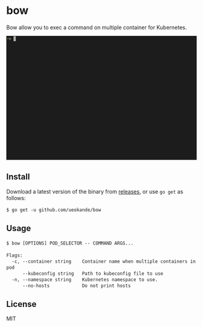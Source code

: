 # bow

Bow allow you to exec a command on multiple container for Kubernetes.

![Screenshot](screenshot.gif)

## Install

Download a latest version of the binary from [releases][], or use `go get` as follows:

```console
$ go get -u github.com/ueokande/bow
```

## Usage

```console
$ bow [OPTIONS] POD_SELECTOR -- COMMAND ARGS...

Flags:
  -c, --container string    Container name when multiple containers in pod
      --kubeconfig string   Path to kubeconfig file to use
  -n, --namespace string    Kubernetes namespace to use.
      --no-hosts            Do not print hosts
```

## License

MIT

[releases]: https://github.com/ueokande/bow/releases
